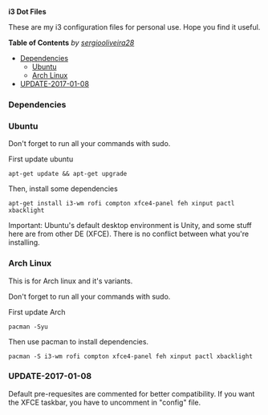 **i3 Dot Files**

These are my i3 configuration files for personal use.
Hope you find it useful.


**Table of Contents**  *by [sergiooliveira28](https://github.com/sergiooliveira28)*

- [Dependencies](#dependencies)
    - [Ubuntu](#ubuntu)
    - [Arch Linux](#arch-linux)
- [UPDATE-2017-01-08](#update-2017-01-08)    

### Dependencies


### Ubuntu

Don't forget to run all your commands with sudo.

First update ubuntu

`apt-get update && apt-get upgrade`

Then, install some dependencies

`apt-get install i3-wm rofi compton xfce4-panel feh xinput pactl xbacklight`

Important: Ubuntu's default desktop environment is Unity, and some stuff here are from other DE (XFCE). There is no conflict between what you're installing.


### Arch Linux

This is for Arch linux and it's variants.

Don't forget to run all your commands with sudo.

First update Arch

`pacman -Syu`

Then use pacman to install dependencies.

`pacman -S i3-wm rofi compton xfce4-panel feh xinput pactl xbacklight`


### UPDATE-2017-01-08

Default pre-requesites are commented for better compatibility.
If you want the XFCE taskbar, you have to uncomment in "config" file.